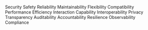 Security
Safety
Reliability
Maintainability
Flexibility
Compatibility
Performance Efficiency
Interaction Capability
Interoperability
Privacy
Transparency
Auditability
Accountability
Resilience
Observability
Compliance

